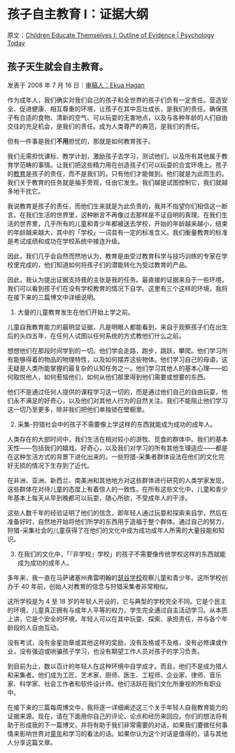 # 孩子自主教育 I：证据大纲

原文：[Children Educate Themselves I: Outline of Evidence | Psychology Today](https://www.psychologytoday.com/us/blog/freedom-learn/200807/children-educate-themselves-i-outline-evidence)

## 孩子天生就会自主教育。

发表于 2008 年 7 月 16 日｜[审稿人：Ekua Hagan](https://www.psychologytoday.com/us/docs/editorial-process)

作为成年人，我们确实对我们自己的孩子和全世界的孩子们负有一定责任。营造安全、促进健康、相互尊重的环境，让孩子在其中茁壮成长，是我们的责任。确保孩子有合适的食物、清新的空气、可以玩耍的无害地点，以及与各种年龄的人们自由交往的充足机会，是我们的责任。成为人类尊严的典范，是我们的责任。

但有一件事是我们**不用**担忧的，那就是如何教育孩子。

我们无需担忧课标、教学计划，激励孩子去学习，测试他们，以及所有其他属于教育学范畴的事情。让我们把这些精力用在创造孩子们可以玩耍的合宜环境上。孩子的[教育](https://www.psychologytoday.com/us/basics/education)是孩子的责任，而不是我们的。只有他们才能做到。他们就是为此而生的。我们关于教育的任务就是袖手旁观，任由它发生。我们越是试图控制它，我们就越多地干扰它。

我说教育是孩子的责任，而他们生来就是为此负责的，我并不指望你们相信这一断言。在我们生活的世界里，这种断言不再像过去那样是不证自明的真理。在我们生活的世界里，几乎所有的儿童和青少年都被送去学校，开始的年龄越来越小，结束的年龄越来越大，其中的「学校」一词具有一定的标准含义。我们衡量教育的标准是考试成绩和成功在学校系统中接连升级。

因此，我们几乎会自然而然地认为，教育是由受过教育科学与技巧训练的专家在学校里完成的，他们知道如何将孩子们的潜能转化为受过教育的产品。

因此，我认为提出证据支持我的主张是我的任务。最直接的证据来自于一些环境，我们可以看到孩子们在没有学校教育的情况下自学。这里有三个这样的环境，我将在接下来的三篇博文中详细说明。

1. 大量的儿童教育发生在他们开始上学之前。

儿童自我教育能力的最明显证据，凡是明眼人都能看到，来自于观察孩子们在出生后的头四五年，在任何人试图以任何系统的方式教他们什么之前。

想想他们在那段时间学到的一切。他们学会走路，跑步，跳跃，攀爬。他们学习所有能够得着的物品的物理特性，以及如何摆弄这些物体。他们学习自己的母语，这无疑是人类所能掌握的最复杂的认知任务之一。他们学习其他人的基本心理——如何取悦他人，如何惹恼他们，如何从他们那里得到他们需要或想要的东西。

他们不是通过任何人提供的课程学习这一切的，而是通过他们自己的自由玩耍，他们永不满足的好奇心，以及他们对其他人行为的自然关注。我们不能阻止他们学习这一切乃至更多，除非我们把他们单独锁在壁橱里。

2. 采集-狩猎社会中的孩子不需要像上学这样的东西就能成为成功的成年人。

人类存在的大部时间中，我们生活在相对较小的游牧、觅食的群体中。我们的基本天性——包括我们的嬉戏、好奇心，以及我们对学习的所有其他生理适应——都是在这种生活方式的背景下进化出来的。一些狩猎-采集者群体设法在他们的文化完好无损的情况下生存到了近代。

在非洲、亚洲、新西兰、南美洲和其他地方对这些群体进行研究的人类学家发现，这些群体在对待儿童的态度上有着惊人的一致性。在所有这些文化中，儿童和青少年基本上每天从早到晚都可以玩耍，随心所欲，不受成年人的干涉。

这些人数千年的经验证明了他们的信念，即年轻人通过玩耍和探索来自学，然后在准备好时，自然地开始将他们所学的东西用于造福于整个群体。通过自己的努力，狩猎-采集社会的儿童获得了在他们的文化中成为成功成年人所需的大量技能和知识。

3. 在我们的文化中，「『非学校』学校」的孩子不需要像传统学校这样的东西就能成为成功的成年人。

多年来，我一直在马萨诸塞州弗雷明翰的[瑟谷学校](http://www.sudval.org/)观察儿童和青少年。这所学校创办于 40 年前，创始人对教育的信念与狩猎采集者非常相似。

这所学校是为 4 至 18 岁的年轻人开设的，它与典型的学校完全不同。它是个民主的环境，儿童真正拥有与成年人平等的权力，学生完全通过自主活动学习。从本质上讲，它是个安全的环境，年轻人可以在其中玩耍、探索、承担责任，并与各个年龄段的人自由互动。

没有考试，没有金星勋章或其他这样的奖励，没有及格或不及格，没有必修课或作业，没有强迫或哄骗孩子学习，也没有期望工作人员对孩子的学习负责。

到目前为止，数以百计的年轻人在这种环境中自学成才。而且，他们不是成为猎人和采集者。他们成为工匠、艺术家、厨师、医生、工程师、企业家、律师、音乐家、科学家、社会工作者和软件设计师。他们活跃在我们文化所重视的所有职业中。

在接下来的三篇每周博文中，我将逐一详细阐述这三个关于年轻人自我教育能力的证据来源。现在，请在下面用你自己的评论、论点和经历来回应。你们的想法将有助于形成我的下一篇博文，并将有助于我们非常需要的对话，如果我们要做任何事情来影响世界对[童年](https://www.psychologytoday.com/us/basics/child-development)和学习的看法的话。如果你认为这个对话是值得的，请与其他人分享这篇文章。